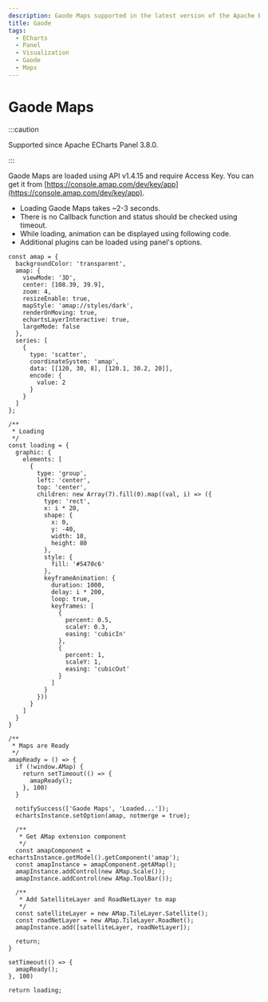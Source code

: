 ```yaml
---
description: Gaode Maps supported in the latest version of the Apache ECharts Panel.
title: Gaode
tags:
  - ECharts
  - Panel
  - Visualization
  - Gaode
  - Maps
---
```


# Gaode Maps

:::caution

Supported since Apache ECharts Panel 3.8.0.

:::

Gaode Maps are loaded using API v1.4.15 and require Access Key. You can get it from [https://console.amap.com/dev/key/app](https://console.amap.com/dev/key/app).

- Loading Gaode Maps takes ~2-3 seconds.
- There is no Callback function and status should be checked using timeout.
- While loading, animation can be displayed using following code.
- Additional plugins can be loaded using panel's options.

```
const amap = {
  backgroundColor: 'transparent',
  amap: {
    viewMode: '3D',
    center: [108.39, 39.9],
    zoom: 4,
    resizeEnable: true,
    mapStyle: 'amap://styles/dark',
    renderOnMoving: true,
    echartsLayerInteractive: true,
    largeMode: false
  },
  series: [
    {
      type: 'scatter',
      coordinateSystem: 'amap',
      data: [[120, 30, 8], [120.1, 30.2, 20]],
      encode: {
        value: 2
      }
    }
  ]
};

/**
 * Loading
 */
const loading = {
  graphic: {
    elements: [
      {
        type: 'group',
        left: 'center',
        top: 'center',
        children: new Array(7).fill(0).map((val, i) => ({
          type: 'rect',
          x: i * 20,
          shape: {
            x: 0,
            y: -40,
            width: 10,
            height: 80
          },
          style: {
            fill: '#5470c6'
          },
          keyframeAnimation: {
            duration: 1000,
            delay: i * 200,
            loop: true,
            keyframes: [
              {
                percent: 0.5,
                scaleY: 0.3,
                easing: 'cubicIn'
              },
              {
                percent: 1,
                scaleY: 1,
                easing: 'cubicOut'
              }
            ]
          }
        }))
      }
    ]
  }
}

/**
 * Maps are Ready
 */
amapReady = () => {
  if (!window.AMap) {
    return setTimeout(() => {
      amapReady();
    }, 100)
  }

  notifySuccess(['Gaode Maps', 'Loaded...']);
  echartsInstance.setOption(amap, notmerge = true);

  /**
   * Get AMap extension component
   */
  const amapComponent = echartsInstance.getModel().getComponent('amap');
  const amapInstance = amapComponent.getAMap();
  amapInstance.addControl(new AMap.Scale());
  amapInstance.addControl(new AMap.ToolBar());

  /**
   * Add SatelliteLayer and RoadNetLayer to map
   */
  const satelliteLayer = new AMap.TileLayer.Satellite();
  const roadNetLayer = new AMap.TileLayer.RoadNet();
  amapInstance.add([satelliteLayer, roadNetLayer]);

  return;
}

setTimeout(() => {
  amapReady();
}, 100)

return loading;
```
